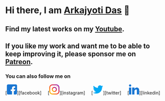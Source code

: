 # Hi there, I am [Arkajyoti Das] 👋

## Find my latest works on my [Youtube].

## If you like my work and want me to be able to keep improving it, please sponsor me on [Patreon].

### You can also follow me on 
[<img height="32" width="32" src="/assets/facebook.png" />][facebook] &nbsp; &nbsp;
[<img height="32" width="32" src="/assets/instagram.png" />][instagram] &nbsp; &nbsp;
[<img height="32" width="32" src="/assets/twitter.png" />][twitter] &nbsp; &nbsp;
[<img height="32" width="32" src="/assets/linkedin.png" />][linkedin] &nbsp; &nbsp;

[Arkajyoti Das]:https://www.youtube.com/arkajyotidas
[Youtube]:https://www.youtube.com/arkajyotidas
[Patreon]:https://www.patreon.com/arkajyotidas
